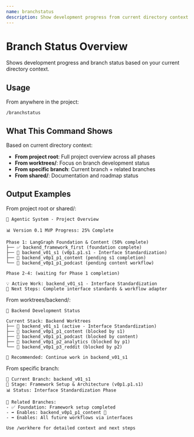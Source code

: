 ```yaml
---
name: branchstatus
description: Show development progress from current directory context
---
```


# Branch Status Overview

Shows development progress and branch status based on your current directory context.

## Usage

From anywhere in the project:
```
/branchstatus
```

## What This Command Shows

Based on current directory context:
- **From project root**: Full project overview across all phases
- **From worktrees/**: Focus on branch development status
- **From specific branch**: Current branch + related branches
- **From shared/**: Documentation and roadmap status

## Output Examples

From project root or shared/:
```
🚀 Agentic System - Project Overview

📊 Version 0.1 MVP Progress: 25% Complete

Phase 1: LangGraph Foundation & Content (50% complete)
├── ✅ backend_framework_first (foundation complete)
├── 🚧 backend_v01_s1 (v0p1.p1.s1 - Interface Standardization)
├── 📅 backend_v0p1_p1_content (pending s1 completion)
└── 📅 backend_v0p1_p1_podcast (pending content workflow)

Phase 2-4: (waiting for Phase 1 completion)

💡 Active Work: backend_v01_s1 - Interface Standardization
🎯 Next Steps: Complete interface standards & workflow adapter
```

From worktrees/backend/:
```
🔧 Backend Development Status

Current Stack: Backend Worktrees
├── 🚧 backend_v01_s1 (active - Interface Standardization)
├── 📅 backend_v0p1_p1_content (blocked by s1)
├── 📅 backend_v0p1_p1_podcast (blocked by content)
├── 📅 backend_v0p1_p2_analytics (blocked by p1)
└── 📅 backend_v0p1_p3_reddit (blocked by p2)

🎯 Recommended: Continue work in backend_v01_s1
```

From specific branch:
```
📍 Current Branch: backend_v01_s1
🎯 Stage: Framework Setup & Architecture (v0p1.p1.s1)
📊 Status: Interface Standardization Phase

🔗 Related Branches:
- ✅ Foundation: Framework setup completed
- ➡️ Enables: backend_v0p1_p1_content 📅
- ➡️ Enables: All future workflows via interfaces

Use /workhere for detailed context and next steps
```